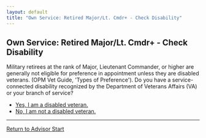 ```yaml
---
layout: default
title: "Own Service: Retired Major/Lt. Cmdr+ - Check Disability"
---
```


## Own Service: Retired Major/Lt. Cmdr+ - Check Disability

Military retirees at the rank of Major, Lieutenant Commander, or higher are generally not eligible for preference in appointment unless they are disabled veterans. (OPM Vet Guide, 'Types of Preference'). Do you have a service-connected disability recognized by the Department of Veterans Affairs (VA) or your branch of service?

*   [Yes, I am a disabled veteran.](./ownservice_discharged_honorableconditions.md)
*   [No, I am not a disabled veteran.](./ineligible_retiredmajor_notdisabled.md)

---
[Return to Advisor Start](./start.md)
